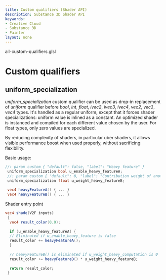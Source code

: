 ```yaml
---
title: Custom qualifiers (Shader API)
description: Substance 3D Shader API
keywords:
- Creative Cloud
- Substance 3D
- Painter
layout: none
---
```





all-custom-qualifiers.glsl








[ ](#section-0)












[ ](#section-1)

Custom qualifiers
=================


uniform_specialization
-----------------------


*uniform_specialization* custom qualifier can be used as drop-in replacement of *uniform*
 qualifier before *bool*, *int*, *float*, *ivec2*, *ivec3*, *ivec4*, *vec2*, *vec3*, *vec4* types.
 It's handled as a regular uniform, except that it forces shader specializations: uniform value
 is inlined as a constant.
 An optimized shader is instanced and compiled for each different value chosen by the user.
 For float types, only zero values are specialized.


By reducing complexity of shaders, in particular uber shaders,
 it allows visible performance boost when used properly, without sacrificing flexibility.


Basic usage:





```glsl
//: param custom { "default": false, "label": "Heavy feature" }
 uniform_specialization bool u_enable_heavy_featureA;
 //: param custom { "default": 0, "label": "Contribution weight of another heavy feature" }
 uniform_specialization float u_weight_heavy_featureB;
 
 vec4 heavyFeatureA() { ... }
 vec4 heavyFeatureB() { ... }
```







[ ](#section-2)

Shader entry point





```glsl
vec4 shade(V2F inputs)
 {
  vec4 result_color(0.0);
 
  if (u_enable_heavy_featureA) {
  // Eliminated if u_enable_heavy_feature is false
  result_color += heavyFeatureA();
  }
 
  // heavyFeatureB() is eliminated if u_weight_heavy_computation is 0
  result_color += heavyFeatureB() * u_weight_heavy_featureB;
 
  return result_color;
 }
 
 
```






